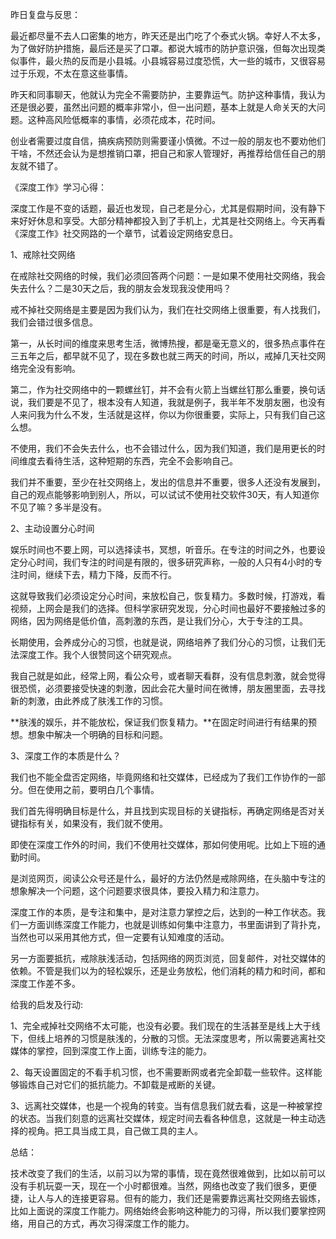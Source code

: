 昨日复盘与反思：

最近都尽量不去人口密集的地方，昨天还是出门吃了个泰式火锅。幸好人不太多，为了做好防护措施，最后还是买了口罩。都说大城市的防护意识强，但每次出现类似事件，最火热的反而是小县城。小县城容易过度恐慌，大一些的城市，又很容易过于乐观，不太在意这些事情。

昨天和同事聊天，他就认为完全不需要防护，主要靠运气。防护这种事情，我认为还是很必要，虽然出问题的概率非常小，但一出问题，基本上就是人命关天的大问题。这种高风险低概率的事情，必须花成本，花时间。

创业者需要过度自信，搞疾病预防则需要谨小慎微。不过一般的朋友也不要劝他们干啥，不然还会认为是想推销口罩，把自己和家人管理好，再推荐给信任自己的朋友就不错了。



《深度工作》学习心得：

深度工作是不变的话题，最近也发现，自己老是分心，尤其是假期时间，没有静下来好好休息和享受。大部分精神都投入到了手机上，尤其是社交网络上。今天再看《深度工作》社交网路的一个章节，试着设定网络安息日。



1、戒除社交网络



在戒除社交网络的时候，我们必须回答两个问题：一是如果不使用社交网络，我会失去什么？二是30天之后，我的朋友会发现我没使用吗？



戒不掉社交网络是主要是因为我们认为，我们在社交网络上很重要，有人找我们，我们会错过很多信息。



第一，从长时间的维度来思考生活，微博热搜，都是毫无意义的，很多热点事件在三五年之后，都早就不见了，现在多数也就三两天的时间，所以，戒掉几天社交网络完全没有影响。



第二，作为社交网络中的一颗螺丝钉，并不会有火箭上当螺丝钉那么重要，换句话说，我们要是不见了，根本没有人知道，我就是例子，我半年不发朋友圈，也没有人来问我为什么不发，生活就是这样，你以为你很重要，实际上，只有我们自己这么想。



不使用，我们不会失去什么，也不会错过什么，因为我们知道，我们是用更长的时间维度去看待生活，这种短期的东西，完全不会影响自己。



我们并不重要，至少在社交网络上，发出的信息并不重要，很多人还没有发展到，自己的观点能够影响到别人，所以，可以试试不使用社交软件30天，有人知道你不见了嘛？多半是没有。



2、主动设置分心时间

娱乐时间也不要上网，可以选择读书，冥想，听音乐。在专注的时间之外，也要设定分心时间，我们专注的时间是有限的，很多研究声称，一般的人只有4小时的专注时间，继续下去，精力下降，反而不行。



这就导致我们必须设定分心时间，来放松自己，恢复精力。多数时候，打游戏，看视频，上网会是我们的选择。但科学家研究发现，分心时间也最好不要接触过多的网络，因为网络是低价值，高刺激的东西，是让我们分心，大于专注的工具。



长期使用，会养成分心的习惯，也就是说，网络培养了我们分心的习惯，让我们无法深度工作。我个人很赞同这个研究观点。



我自己就是如此，经常上网，看公众号，或者聊天看群，没有信息刺激，就会觉得很恐慌，必须要接受快速的刺激，因此会花大量时间在微博，朋友圈里面，去寻找新的刺激，由此养成了肤浅工作的习惯。



**肤浅的娱乐，并不能放松，保证我们恢复精力。**在固定时间进行有结果的预想。想象中解决一个明确的目标和问题。



3、深度工作的本质是什么？

我们也不能全盘否定网络，毕竟网络和社交媒体，已经成为了我们工作协作的一部分。但在使用之前，要明白几个事情。



我们首先得明确目标是什么，并且找到实现目标的关键指标，再确定网络是否对关键指标有关，如果没有，我们就不使用。



即使在深度工作外的时间，我们不使用社交媒体，那如何使用呢。比如上下班的通勤时间。



是浏览网页，阅读公众号还是什么，最好的方法仍然是戒除网络，在头脑中专注的想象解决一个问题，这个问题要求很具体，要投入精力和注意力。



深度工作的本质，是专注和集中，是对注意力掌控之后，达到的一种工作状态。我们一方面训练深度工作能力，也就是训练如何集中注意力，书里面讲到了背扑克，当然也可以采用其他方式，但一定要有认知难度的活动。



另一方面要抵抗，戒除肤浅活动，包括网络的网页浏览，回复邮件，对社交媒体的依赖。不管是我们以为的轻松娱乐，还是业务放松，他们消耗的精力和时间，都和深度工作差不多。



给我的启发及行动:

1、完全戒掉社交网络不太可能，也没有必要。我们现在的生活甚至是线上大于线下，但线上培养的习惯是肤浅的，分散的习惯。无法深度思考，所以需要逃离社交媒体的掌控，回到深度工作上面，训练专注的能力。

2、每天设置固定的不看手机习惯，也不需要断网或者完全卸载一些软件。这样能够锻炼自己对它们的抵抗能力。不卸载是戒断的关键。

3、远离社交媒体，也是一个视角的转变。当有信息我们就去看，这是一种被掌控的状态。当我们刻意的远离社交媒体，规定时间去看各种信息，这就是一种主动选择的视角。把工具当成工具，自己做工具的主人。



总结：

技术改变了我们的生活，以前习以为常的事情，现在竟然很难做到，比如以前可以没有手机玩耍一天，现在一个小时都很难。当然，网络也改变了我们很多，更便捷，让人与人的连接更容易。但有的能力，我们还是需要靠远离社交网络去锻炼，比如上面说的深度工作能力。网络始终会影响这种能力的习得，所以我们要掌控网络，用自己的方式，再次习得深度工作的能力。